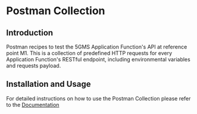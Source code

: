 # Postman Collection

## Introduction

Postman recipes to test the 5GMS Application Function's API at reference point M1. This is a collection
of predefined HTTP requests for every Application Function's RESTful endpoint, including environmental variables and
requests payload.

## Installation and Usage

For detailed instructions on how to use the Postman Collection please refer to
the [Documentation](https://5g-mag.github.io/Getting-Started/pages/5g-media-streaming/usage/application-function/testing-postman.html)
